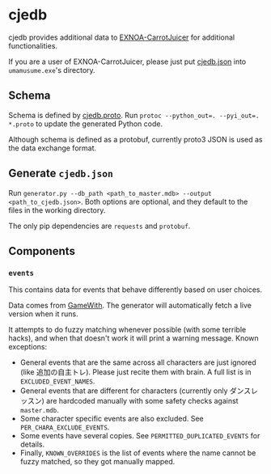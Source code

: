 # cjedb

cjedb provides additional data to [EXNOA-CarrotJuicer](https://github.com/CNA-Bld/EXNOA-CarrotJuicer) for additional
functionalities.

If you are a user of EXNOA-CarrotJuicer, please just
put [cjedb.json](https://github.com/CNA-Bld/cjedb/raw/master/cjedb.json) into `umamusume.exe`'s directory.

## Schema

Schema is defined by [cjedb.proto](cjedb.proto). Run `protoc --python_out=. --pyi_out=. *.proto` to update the generated
Python code.

Although schema is defined as a protobuf, currently proto3 JSON is used as the data exchange format.

## Generate `cjedb.json`

Run `generator.py --db_path <path_to_master.mdb> --output <path_to_cjedb.json>`. Both options are optional, and they
default to the files in the working directory.

The only pip dependencies are `requests` and `protobuf`.

## Components

### `events`

This contains data for events that behave differently based on user choices.

Data comes from [GameWith](https://gamewith.jp/uma-musume/article/show/259587). The generator will automatically fetch a
live version when it runs.

It attempts to do fuzzy matching whenever possible (with some terrible hacks), and when that doesn't work it will print
a warning message. Known exceptions:

* General events that are the same across all characters are just ignored (like 追加の自主トレ). Please just recite them with
  brain. A full list is in `EXCLUDED_EVENT_NAMES`.
* General events that are different for characters (currently only ダンスレッスン) are hardcoded manually with some safety
  checks against `master.mdb`.
* Some character specific events are also excluded. See `PER_CHARA_EXCLUDE_EVENTS`.
* Some events have several copies. See `PERMITTED_DUPLICATED_EVENTS` for details.
* Finally, `KNOWN_OVERRIDES` is the list of events where the name cannot be fuzzy matched, so they got manually mapped.
